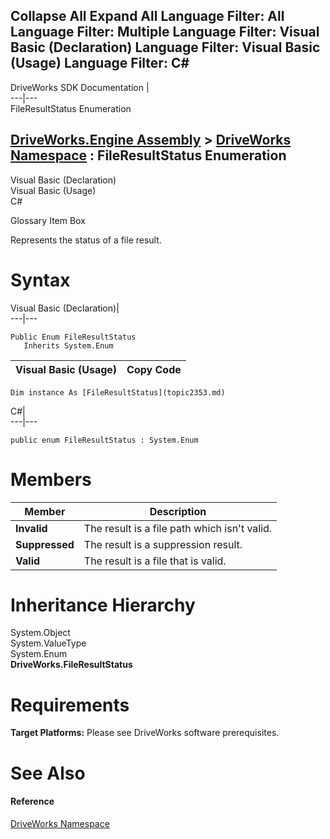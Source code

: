 Collapse All Expand All Language Filter: All  Language Filter: Multiple  Language Filter: Visual Basic (Declaration) Language Filter: Visual Basic (Usage) Language Filter: C#  
---  
DriveWorks SDK Documentation  |   
---|---  
FileResultStatus Enumeration   
  
[DriveWorks.Engine Assembly](topic2156.md) > [DriveWorks Namespace](topic2159.md) : FileResultStatus Enumeration  
---  
  
Visual Basic (Declaration)    
Visual Basic (Usage)    
C# 

Glossary Item Box

Represents the status of a file result. 

# Syntax

Visual Basic (Declaration)|   
---|---  
      
    
    Public Enum FileResultStatus 
       Inherits System.Enum  
  
Visual Basic (Usage)| Copy Code  
---|---  
      
    
    Dim instance As [FileResultStatus](topic2353.md)  
  
C#|   
---|---  
      
    
    public enum FileResultStatus : System.Enum   
  
# Members

Member| Description  
---|---  
**Invalid**|  The result is a file path which isn't valid.  
**Suppressed**|  The result is a suppression result.  
**Valid**|  The result is a file that is valid.  
  
# Inheritance Hierarchy

System.Object  
System.ValueType  
System.Enum  
**DriveWorks.FileResultStatus**  


# Requirements

**Target Platforms:** Please see DriveWorks software prerequisites.

# See Also

#### Reference

[DriveWorks Namespace](topic2159.md)


